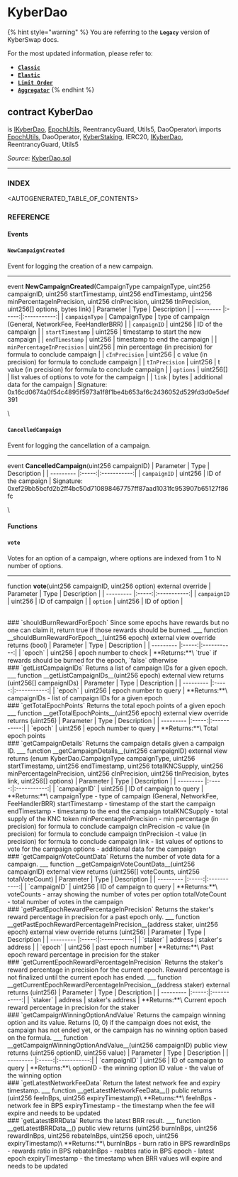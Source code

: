 # KyberDao

{% hint style="warning" %}
You are referring to the **`Legacy`** version of KyberSwap docs.

For the most updated information, please refer to:

* [**`Classic`**](../../../../liquidity-solutions/kyberswap-classic/)
* [**`Elastic`**](../../../../liquidity-solutions/kyberswap-elastic/)
* [**`Limit Order`**](../../../../kyberswap-solutions/limit-order/)
* [**`Aggregator`**](../../../../kyberswap-solutions/kyberswap-aggregator/)
{% endhint %}

## contract KyberDao

is [IKyberDao](https://docs.kyberswap.com/Legacy/api-abi/core-smart-contracts/api\_abi-ikyberdao.md), [EpochUtils](https://docs.kyberswap.com/Legacy/api-abi/core-smart-contracts/api\_abi-epochutils.md), ReentrancyGuard, Utils5, DaoOperator\ imports [EpochUtils](https://docs.kyberswap.com/Legacy/api-abi/core-smart-contracts/api\_abi-epochutils.md), DaoOperator, [KyberStaking](https://docs.kyberswap.com/Legacy/api-abi/core-smart-contracts/api\_abi-kyberstaking.md), IERC20, [IKyberDao](https://docs.kyberswap.com/Legacy/api-abi/core-smart-contracts/api\_abi-ikyberdao.md), ReentrancyGuard, Utils5

_Source_: [KyberDao.sol](https://github.com/KyberNetwork/smart-contracts/blob/master/contracts/sol6/Dao/KyberDao.sol)

***

### INDEX[​](https://docs.kyberswap.com/Legacy/api-abi/core-smart-contracts/api\_abi-kyberdao#index) <a href="#index" id="index"></a>

\<AUTOGENERATED\_TABLE\_OF\_CONTENTS>

### REFERENCE[​](https://docs.kyberswap.com/Legacy/api-abi/core-smart-contracts/api\_abi-kyberdao#reference) <a href="#reference" id="reference"></a>

#### Events[​](https://docs.kyberswap.com/Legacy/api-abi/core-smart-contracts/api\_abi-kyberdao#events) <a href="#events" id="events"></a>

#### `NewCampaignCreated`[​](https://docs.kyberswap.com/Legacy/api-abi/core-smart-contracts/api\_abi-kyberdao#newcampaigncreated) <a href="#newcampaigncreated" id="newcampaigncreated"></a>

Event for logging the creation of a new campaign.

***

event **NewCampaignCreated**(CampaignType campaignType, uint256 campaignID, uint256 startTimestamp, uint256 endTimestamp, uint256 minPercentageInPrecision, uint256 cInPrecision, uint256 tInPrecision, uint256\[] options, bytes link) | Parameter | Type | Description | | --------- |:-----:|:-----------:| | `campaignType` | CampaignType | type of campaign (General, NetworkFee, FeeHandlerBRR) | | `campaignID` | uint256 | ID of the campaign | | `startTimestamp` | uint256 | timestamp to start the new campaign | | `endTimestamp` | uint256 | timestamp to end the campaign | | `minPercentageInPrecision` | uint256 | min percentage (in precision) for formula to conclude campaign | | `cInPrecision` | uint256 | c value (in precision) for formula to conclude campaign | | `tInPrecision` | uint256 | t value (in precision) for formula to conclude campaign | | `options` | uint256\[] | list values of options to vote for the campaign | | `link` | bytes | additional data for the campaign | Signature: 0x16cd0674a0f54c4895f5973a1f8f1be4b653af6c2436052d529fd3d0e5def391

\


#### `CancelledCampaign`[​](https://docs.kyberswap.com/Legacy/api-abi/core-smart-contracts/api\_abi-kyberdao#cancelledcampaign) <a href="#cancelledcampaign" id="cancelledcampaign"></a>

Event for logging the cancellation of a campaign.

***

event **CancelledCampaign**(uint256 campaignID) | Parameter | Type | Description | | --------- |:-----:|:-----------:| | `campaignID` | uint256 | ID of the campaign | Signature: 0xef29bb5bcfd2b2ff4bc50d710898467757ff87aad1031fc953907b65127f86fc

\


#### Functions[​](https://docs.kyberswap.com/Legacy/api-abi/core-smart-contracts/api\_abi-kyberdao#functions) <a href="#functions" id="functions"></a>

#### `vote`[​](https://docs.kyberswap.com/Legacy/api-abi/core-smart-contracts/api\_abi-kyberdao#vote) <a href="#vote" id="vote"></a>

Votes for an option of a campaign, where options are indexed from 1 to N number of options.

***

function **vote**(uint256 campaignID, uint256 option) external override | Parameter | Type | Description | | --------- |:-----:|:-----------:| | `campaignID` | uint256 | ID of campaign | | `option` | uint256 | ID of option |

\
\### \`shouldBurnRewardForEpoch\` Since some epochs have rewards but no one can claim it, return true if those rewards should be burned. \_\_\_ function \_\_shouldBurnRewardForEpoch\_\_(uint256 epoch) external view override returns (bool) | Parameter | Type | Description | | --------- |:-----:|:-----------:| | \`epoch\` | uint256 | epoch number to check | \*\*Returns:\*\*\ \`true\` if rewards should be burned for the epoch, \`false\` otherwise\
\### \`getListCampaignIDs\` Returns a list of campaign IDs for a given epoch. \_\_\_ function \_\_getListCampaignIDs\_\_(uint256 epoch) external view returns (uint256\[] campaignIDs) | Parameter | Type | Description | | --------- |:-----:|:-----------:| | \`epoch\` | uint256 | epoch number to query | \*\*Returns:\*\*\ campaignIDs - list of campaign IDs for a given epoch\
\### \`getTotalEpochPoints\` Returns the total epoch points of a given epoch \_\_\_ function \_\_getTotalEpochPoints\_\_(uint256 epoch) external view override returns (uint256) | Parameter | Type | Description | | --------- |:-----:|:-----------:| | \`epoch\` | uint256 | epoch number to query | \*\*Returns:\*\*\ Total epoch points\
\### \`getCampaignDetails\` Returns the campaign details given a campaign ID. \_\_\_ function \_\_getCampaignDetails\_\_(uint256 campaignID) external view returns (enum KyberDao.CampaignType campaignType, uint256 startTimestamp, uint256 endTimestamp, uint256 totalKNCSupply, uint256 minPercentageInPrecision, uint256 cInPrecision, uint256 tInPrecision, bytes link, uint256\[] options) | Parameter | Type | Description | | --------- |:-----:|:-----------:| | \`campaignID\` | uint256 | ID of campaign to query | \*\*Returns:\*\*\ campaignType - type of campaign (General, NetworkFee, FeeHandlerBRR) startTimestamp - timestamp of the start the campaign endTimestamp - timestamp to the end the campaign totalKNCSupply - total supply of the KNC token minPercentageInPrecision - min percentage (in precision) for formula to conclude campaign cInPrecision -c value (in precision) for formula to conclude campaign tInPrecision -t value (in precision) for formula to conclude campaign link - list values of options to vote for the campaign options - additional data for the campaign\
\### \`getCampaignVoteCountData\` Returns the number of vote data for a campaign. \_\_\_ function \_\_getCampaignVoteCountData\_\_(uint256 campaignID) external view returns (uint256\[] voteCounts, uint256 totalVoteCount) | Parameter | Type | Description | | --------- |:-----:|:-----------:| | \`campaignID\` | uint256 | ID of campaign to query | \*\*Returns:\*\*\ voteCounts - array showing the number of votes per option totalVoteCount - total number of votes in the campaign\
\### \`getPastEpochRewardPercentageInPrecision\` Returns the staker's reward percentage in precision for a past epoch only. \_\_\_ function \_\_getPastEpochRewardPercentageInPrecision\_\_(address staker, uint256 epoch) external view override returns (uint256) | Parameter | Type | Description | | --------- |:-----:|:-----------:| | \`staker\` | address | staker's address | | \`epoch\` | uint256 | past epoch number | \*\*Returns:\*\*\ Past epoch reward percentage in precision for the staker\
\### \`getCurrentEpochRewardPercentageInPrecision\` Returns the staker's reward percentage in precision for the current epoch. Reward percentage is not finalized until the current epoch has ended. \_\_\_ function \_\_getCurrentEpochRewardPercentageInPrecision\_\_(address staker) external returns (uint256) | Parameter | Type | Description | | --------- |:-----:|:-----------:| | \`staker\` | address | staker's address | \*\*Returns:\*\*\ Current epoch reward percentage in precision for the staker\
\### \`getCampaignWinningOptionAndValue\` Returns the campaign winning option and its value. Returns (0, 0) if the campaign does not exist, the campaign has not ended yet, or the campaign has no winning option based on the formula. \_\_\_ function \_\_getCampaignWinningOptionAndValue\_\_(uint256 campaignID) public view returns (uint256 optionID, uint256 value) | Parameter | Type | Description | | --------- |:-----:|:-----------:| | \`campaignID\` | uint256 | ID of campaign to query | \*\*Returns:\*\*\ optionID - the winning option ID value - the value of the winning option\
\### \`getLatestNetworkFeeData\` Return the latest network fee and expiry timestamp. \_\_\_ function \_\_getLatestNetworkFeeData\_\_() public returns (uint256 feeInBps, uint256 expiryTimestamp)\ \*\*Returns:\*\*\ feeInBps - network fee in BPS expiryTimestamp - the timestamp when the fee will expire and needs to be updated\
\### \`getLatestBRRData\` Returns the latest BRR result. \_\_\_ function \_\_getLatestBRRData\_\_() public view returns (uint256 burnInBps, uint256 rewardInBps, uint256 rebateInBps, uint256 epoch, uint256 expiryTimestamp)\ \*\*Returns:\*\*\ burnInBps - burn ratio in BPS rewardInBps - rewards ratio in BPS rebateInBps - reabtes ratio in BPS epoch - latest epoch expiryTimestamp - the timestamp when BRR values will expire and needs to be updated
